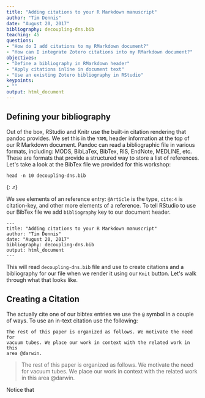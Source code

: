 ```yaml
---
title: "Adding citations to your R Markdown manuscript"
author: "Tim Dennis"
date: "August 20, 2017"
bibliography: decoupling-dns.bib
teaching: 45
questions:
- "How do I add citations to my RMarkdown document?"
- "How can I integrate Zotero citations into my RMarkdown document?"
objectives:
- "Define a bibliography in RMarkdown header"
- "Apply citations inline in document text"
- "Use an existing Zotero bibliography in RStudio"
keypoints:
- ""
output: html_document
---
```





## Defining your bibliography

Out of the box, RStudio and Knitr use the built-in citation rendering that pandoc provides. We set this in the `YAML` header information at the top of our R Markdown document. Pandoc can read a bibliographic file in various formats, including: MODS, BibLaTex, BibTex, RIS, EndNote, MEDLINE, etc. These are formats that provide a structured way to store a list of references. Let's take a look at the BibTex file we provided for this workshop:


~~~
head -n 10 decoupling-dns.bib
~~~
{: .r}

We see elements of an reference entry: `@Article` is the type, `cite:4` is citation-key, and other more elements of a reference. To tell RStudio to use our BibTex file we add `bibliography` key to our document header. 

```
---
title: "Adding citations to your R Markdown manuscript"
author: "Tim Dennis"
date: "August 20, 2017"
bibliography: decoupling-dns.bib
output: html_document
---
```

This will read `decoupling-dns.bib` file and use to create citations and a bibliography for our file when we render it using our `Knit` button. Let's walk through what that looks like. 

## Creating a Citation

The actually cite one of our bibtex entries we use the `@` symbol in a couple of ways.  To use an in-text citation use the following: 

```
The rest of this paper is organized as follows. We motivate the need for
vacuum tubes. We place our work in context with the related work in this
area @darwin.
```

>The rest of this paper is organized as follows. We motivate the need for
vacuum tubes. We place our work in context with the related work in this
area @darwin.


Notice that 
